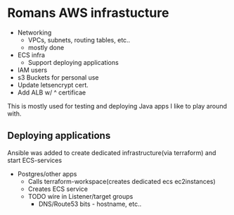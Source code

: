 # Romans AWS infrastucture
- Networking
    - VPCs, subnets, routing tables, etc..
    - mostly done
- ECS infra
    - Support deploying applications
- IAM users
- s3 Buckets for personal use
- Update letsencrypt cert.
- Add ALB w/ ^ certificae

This is mostly used for testing and deploying Java apps I like to play around with.


## Deploying applications
Ansible was added to create dedicated infrastructure(via terraform) and start ECS-services
 - Postgres/other apps
   - Calls terraform-workspace(creates dedicated ecs ec2instances)
   - Creates ECS service
   - TODO wire in Listener/target groups
     - DNS/Route53 bits - hostname, etc..
